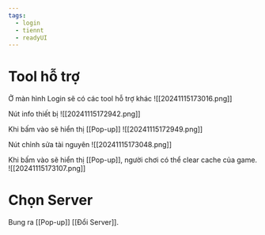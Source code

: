 ```yaml
---
tags:
  - login
  - tiennt
  - readyUI
---
```

# Tool hỗ trợ
Ở màn hình Login sẽ có các tool hỗ trợ khác
![[20241115173016.png]]

Nút info thiết bị
![[20241115172942.png]]

Khi bấm vào sẽ hiển thị [[Pop-up]]
![[20241115172949.png]]

Nút chỉnh sửa tài nguyên
![[20241115173048.png]]

Khi bấm vào sẽ hiển thị [[Pop-up]], người chơi có thể clear cache của game.
![[20241115173107.png]]

# Chọn Server
Bung ra [[Pop-up]] [[Đổi Server]].